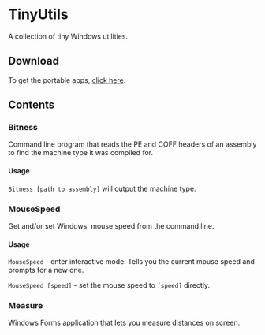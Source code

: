 # TinyUtils
A collection of tiny Windows utilities.

## Download
To get the portable apps, [click here](https://github.com/therezin/TinyUtils/releases/latest).

## Contents
### Bitness
Command line program that reads the PE and COFF headers of an assembly to find the machine type it was compiled for.

#### Usage
`Bitness [path to assembly]` will output the machine type.

### MouseSpeed
Get and/or set Windows' mouse speed from the command line.

#### Usage
`MouseSpeed` - enter interactive mode. Tells you the current mouse speed and prompts for a new one.

`MouseSpeed [speed]` - set the mouse speed to `[speed]` directly.

### Measure
Windows Forms application that lets you measure distances on screen.
